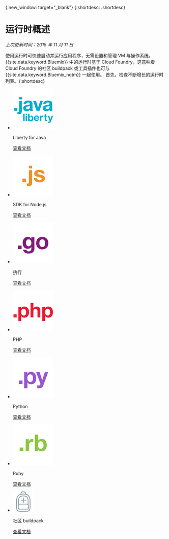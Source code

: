 {:new_window: target="_blank"}
{:shortdesc: .shortdesc}

# 运行时概述
*上次更新时间：2015 年 11 月 11 日*

使用运行时可快速启动并运行应用程序，无需设置和管理 VM 与操作系统。{{site.data.keyword.Bluemix}} 中的运行时基于 Cloud Foundry，这意味着 Cloud Foundry 的社区 buildpack 或工具插件也可与 {{site.data.keyword.Bluemix_notm}} 一起使用。
首先，检查不断增长的运行时列表。{:shortdesc}

<ul class="runtimeIconList">
<li>
<p class="runtimeIcon"><img src="images/javaweb_featured.svg" alt="Java Liberty" /></p>
<p class="runtimeTitle">Liberty for Java</p>
<p class="runtimeLink"><a format="html" href="../starters/liberty/index.html" scope="peer">查看文档</a></p>
</li>
<li>
<p class="runtimeIcon"><img src="images/node_featured.svg" alt="Node.js" /></p>
<p class="runtimeTitle">SDK for Node.js</p>
<p class="runtimeLink"><a format="html" href="../starters/nodejs/index.html" scope="peer">查看文档</a></p>
</li>
<li>
<p class="runtimeIcon"><img src="images/go_featured.svg" alt="执行" /></p>
<p class="runtimeTitle">执行</p>
<p class="runtimeLink"><a format="html" href="../starters/go/index.html" scope="peer">查看文档</a></p>
</li>
<li>
<p class="runtimeIcon"><img src="images/php_featured.svg" alt="PHP" /></p>
<p class="runtimeTitle">PHP</p>
<p class="runtimeLink"><a format="html" href="../starters/php/index.html" scope="peer">查看文档</a></p>
</li>
<li>
<p class="runtimeIcon"><img src="images/python_featured.svg" alt="Python" /></p>
<p class="runtimeTitle">Python</p>
<p class="runtimeLink"><a format="html" href="../starters/python/index.html" scope="peer">查看文档</a></p>
</li>
<li>
<p class="runtimeIcon"><img src="images/ruby_featured.svg" alt="Ruby" /></p>
<p class="runtimeTitle">Ruby</p>
<p class="runtimeLink"><a format="html" href="../starters/rails/index.html" scope="peer">查看文档</a></p>
</li>
<li>
<p class="runtimeIcon"><img src="images/byod_featured.png" alt="社区 buildpack" /></p>
<p class="runtimeTitle">社区 buildpack</p>
<p class="runtimeLink"><a format="html" href="byob.html" scope="peer">查看文档</a></p>
</li>
</ul>


